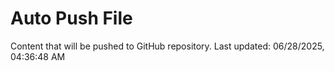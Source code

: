 # Auto Push File

Content that will be pushed to GitHub repository.
Last updated: 06/28/2025, 04:36:48 AM
